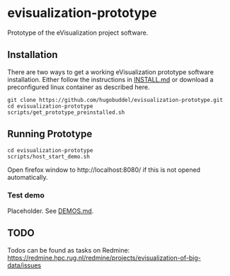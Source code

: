 # evisualization-prototype
Prototype of the eVisualization project software.

## Installation

There are two ways to get a working eVisualization prototype software
installation. Either follow the instructions in [INSTALL.md](INSTALL.md) or
download a preconfigured linux container as described here.

```
git clone https://github.com/hugobuddel/evisualization-prototype.git
cd evisualization-prototype
scripts/get_prototype_preinstalled.sh
```

## Running Prototype

```
cd evisualization-prototype
scripts/host_start_demo.sh
```

Open firefox window to http://localhost:8080/ if this is not opened automatically.

### Test demo

Placeholder. See [DEMOS.md](DEMOS.md).

## TODO

Todos can be found as tasks on Redmine:
https://redmine.hpc.rug.nl/redmine/projects/evisualization-of-big-data/issues


